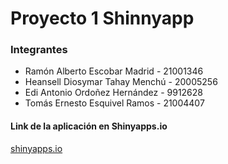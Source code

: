 # Proyecto 1 Shinnyapp

### Integrantes
* Ramón Alberto Escobar Madrid - 21001346
* Heansell Diosymar Tahay Menchú - 20005256
* Edi Antonio Ordoñez Hernández - 9912628
* Tomás Ernesto Esquivel Ramos - 21004407

#### **Link de la aplicación en Shinyapps.io** 

[shinyapps.io](https://tesquivel.shinyapps.io/Proyecto_Shiny/)
